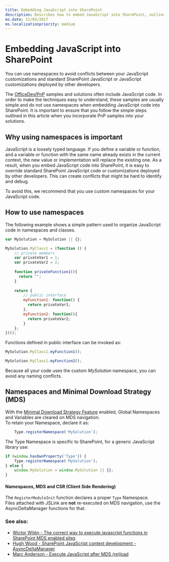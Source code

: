 ```yaml
---
title: Embedding JavaScript into SharePoint
description: Describes how to embed JavaScript into SharePoint, outlines why using namespaces is important, how to use namespaces, and provides additional references.
ms.date: 11/03/2017
ms.localizationpriority: medium
---
```

# Embedding JavaScript into SharePoint

You can use namespaces to avoid conflicts between your JavaScript customizations and standard SharePoint JavaScript or JavaScript customizations deployed by other developers. 

The [OfficeDev/PnP](https://github.com/SharePoint/PnP/) samples and solutions often include JavaScript code. In order to make the techniques easy to understand, these samples are usually simple and do not use namespaces when embedding JavaScript code into SharePoint. It is important to ensure that you follow the simple steps outlined in this article when you incorporate PnP samples into your solutions.

## Why using namespaces is important
<a name="sectionSection0"> </a>

JavaScript is a loosely typed language. If you define a variable or function, and a variable or function with the same name already exists in the current context, the new value or implementation will replace the existing one.
As a result, when you embed JavaScript code into SharePoint, it is easy to override standard SharePoint JavaScript code or customizations deployed by other developers.
This can create conflicts that might be hard to identify and debug.

To avoid this, we recommend that you use custom namespaces for your JavaScript code.

## How to use namespaces
<a name="sectionSection1"> </a>

The following example shows a simple pattern used to organize JavaScript code in namespaces and classes.

```JavaScript
var MySolution = MySolution || {};

MySolution.MyClass1 = (function () {
    // private members
    var privateVar1 = 1;
    var privateVar2 = 2;
    
    function privateFunction1(){
      return "";
    }
    
    return {
        // public interface
        myFunction1: function() {
          return privateVar1;
        },
        myFunction2: function(){
          return privateVar2;
        }
    };
})();
```

Functions defined in public interface can be invoked as:

```JavaScript
MySolution.MyClass1.myFunction1();

MySolution.MyClass1.myFunction2();
```

Because all your code uses the custom *MySolution* namespace, you can avoid any naming conflicts.

## Namespaces and Minimal Download Strategy (MDS)

With the [Minimal Download Strategy Feature](https://msdn.microsoft.com/library/office/dn456544.aspx) enabled, Global Namespaces and Variables are cleared on MDS navigation.   
To retain your Namespace, declare it as:

```JavaScript
    Type.registerNamespace('MySolution');
```

The Type Namespace is specific to SharePoint,  for a generic JavaScript library use:

```JavaScript
if (window.hasOwnProperty('Type')) {
    Type.registerNamespace('MySolution');
} else {
    window.MySolution = window.MySolution || {};
}
```

#### Namespaces, MDS and CSR (Client Side Rendering)

The ``RegisterModuleInit`` function declares a proper ``Type`` Namespace.  
Files attached with JSLink are **not** re-executed on MDS navigation, use the AsyncDeltaManager functions for that.

### See also:

* [Wictor Wilén - The correct way to execute javascript functions in SharePoint MDS enabled sites](http://www.wictorwilen.se/the-correct-way-to-execute-javascript-functions-in-sharepoint-2013-mds-enabled-sites)
* [Hugh Wood - SharePoint JavaScript context development - AsyncDeltaManager](https://rencore.com/blog/sharepoint-javascript-context-development-part-4-the-way-of-the-async-delta-manager/)
* [Marc Anderson - Execute JavaScript after MDS (re)load](http://blog.symprogress.com/2013/09/sharepoint-2013-execute-javascript-function-after-mds-load/)
